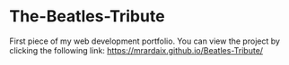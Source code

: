 # The-Beatles-Tribute
First piece of my web development portfolio. 
You can view the project by clicking the following link: https://mrardaix.github.io/Beatles-Tribute/

